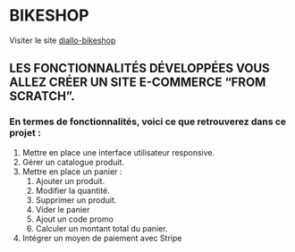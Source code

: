 # BIKESHOP
Visiter le site [diallo-bikeshop](https://diallo-bikeshop.herokuapp.com/)
## LES FONCTIONNALITÉS DÉVELOPPÉES VOUS ALLEZ CRÉER UN SITE E-COMMERCE “FROM SCRATCH”.

### En termes de fonctionnalités, voici ce que retrouverez dans ce projet :
1. Mettre en place une interface utilisateur responsive.
2. Gérer un catalogue produit. 
3. Mettre en place un panier :
   1. Ajouter un produit.
   2. Modifier la quantité.
   3. Supprimer un produit.
   4. Vider le panier
   5. Ajout un code promo
   6. Calculer un montant total du panier.
4. Intégrer un moyen de paiement avec Stripe

